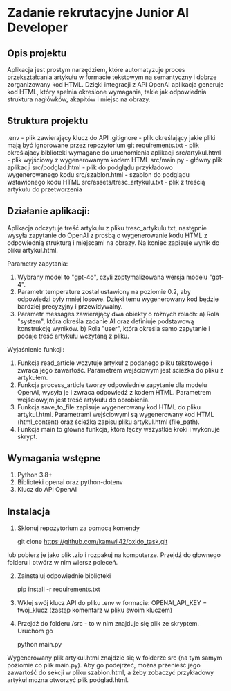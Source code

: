 # Zadanie rekrutacyjne Junior AI Developer

## Opis projektu
Aplikacja jest prostym narzędziem, które automatyzuje proces przekształcania artykułu w formacie tekstowym na semantyczny i dobrze zorganizowany kod HTML. Dzięki integracji z API OpenAI aplikacja generuje kod HTML, który spełnia określone wymagania, takie jak odpowiednia struktura nagłówków, akapitów i miejsc na obrazy.

## Struktura projektu
.env - plik zawierający klucz do API
.gitignore - plik określający jakie pliki mają być ignorowane przez repozytorium git
requirements.txt - plik określajacy biblioteki wymagane do uruchomienia aplikacji
src/artykul.html - plik wyjściowy z wygenerowanym kodem HTML
src/main.py - główny plik aplikacji
src/podglad.html - plik do podglądu przykładowo wygenerowanego kodu
src/szablon.html - szablon do podglądu wstawionego kodu HTML
src/assets/tresc_artykulu.txt - plik z treścią artykułu do przetworzenia

## Działanie aplikacji:
Aplikacja odczytuje treść artykułu z pliku tresc_artykulu.txt, następnie wysyła zapytanie do OpenAI z prośbą o wygenerowanie kodu HTML z odpowiednią strukturą i miejscami na obrazy. Na koniec zapisuje wynik do pliku artykul.html.

Parametry zapytania:
1. Wybrany model to "gpt-4o", czyli zoptymalizowana wersja modelu "gpt-4".
2. Parametr temperature został ustawiony na poziomie 0.2, aby odpowiedzi były mniej losowe. Dzięki temu wygenerowany kod będzie bardziej precyzyjny i przewidywalny.
3. Parametr messages zawierający dwa obiekty o różnych rolach:
a) Rola "system", która określa zadanie AI oraz definiuje podstawową konstrukcję wyników.
b) Rola "user", która określa samo zapytanie i podaje treść artykułu wczytaną z pliku.

Wyjaśnienie funkcji:
1. Funkcja read_article wczytuje artykuł z podanego pliku tekstowego i zwraca jego zawartość. Parametrem wejściowym jest ścieżka do pliku z artykułem.
2. Funkcja process_article tworzy odpowiednie zapytanie dla modelu OpenAI, wysyła je i zwraca odpowiedź z kodem HTML. Parametrem wejściowyjm jest treść artykułu do obrobienia.
3. Funkcja save_to_file zapisuje wygenerowany kod HTML do pliku artykul.html. Parametrami wejściowymi są wygenerowany kod HTML (html_content) oraz ścieżka zapisu pliku artykul.html (file_path).
4. Funkcja main to główna funkcja, która łączy wszystkie kroki i wykonuje skrypt.

## Wymagania wstępne
1. Python 3.8+
2. Biblioteki openai oraz python-dotenv
3. Klucz do API OpenAI

## Instalacja
1. Sklonuj repozytorium za pomocą komendy

    git clone https://github.com/kamwil42/oxido_task.git
    
lub pobierz je jako plik .zip i rozpakuj na komputerze. Przejdź do głownego folderu i otwórz w nim wiersz poleceń.

2. Zainstaluj odpowiednie biblioteki

    pip install -r requirements.txt
    

3. Wklej swój klucz API do pliku .env w formacie: OPENAI_API_KEY = twoj_klucz (zastąp komentarz w pliku swoim kluczem)

4. Przejdź do folderu /src - to w nim znajduje się plik ze skryptem. Uruchom go

    python main.py
    

Wygenerowany plik artykul.html znajdzie się w folderze src (na tym samym poziomie co plik main.py). Aby go podejrzeć, można przenieść jego zawartość do sekcji <body> w pliku szablon.html, a żeby zobaczyć przykładowy artykuł można otworzyć plik podglad.html.